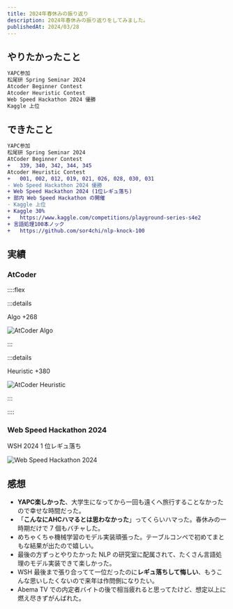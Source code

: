 ```yaml
---
title: 2024年春休みの振り返り
description: 2024年春休みの振り返りをしてみました。
publishedAt: 2024/03/28
---
```


## やりたかったこと

```txt
YAPC参加
松尾研 Spring Seminar 2024
Atcoder Beginner Contest
Atcoder Heuristic Contest
Web Speed Hackathon 2024 優勝
Kaggle 上位
```

## できたこと

```diff
YAPC参加
松尾研 Spring Seminar 2024
AtCoder Beginner Contest
+   339, 340, 342, 344, 345
Atcoder Heuristic Contest
+   001, 002, 012, 019, 021, 026, 028, 030, 031
- Web Speed Hackathon 2024 優勝
+ Web Speed Hackathon 2024 (1位レギュ落ち)
+ 部内 Web Speed Hackathon の開催
- Kaggle 上位
+ Kaggle 30%
+   https://www.kaggle.com/competitions/playground-series-s4e2
+ 言語処理100本ノック
+   https://github.com/sor4chi/nlp-knock-100
```

## 実績

### AtCoder

::::flex

:::details

Algo +268

![AtCoder Algo](/assets/blogs/look-back-on-2024-spring-vacation/atcoder-algo.webp)

:::

:::details

Heuristic +380

![AtCoder Heuristic](/assets/blogs/look-back-on-2024-spring-vacation/atcoder-heu.webp)

:::

::::

### Web Speed Hackathon 2024

WSH 2024 1 位レギュ落ち

![Web Speed Hackathon 2024](/assets/blogs/look-back-on-2024-spring-vacation/wsh-2024.webp)

## 感想

- **YAPC楽しかった**、大学生になってから一回も遠くへ旅行することなかったので幸せな時間だった。
- 「**こんなにAHCハマるとは思わなかった**」ってくらいハマった。春休みの一時期だけで 7 個もバチャした。
- めちゃくちゃ機械学習のモデル実装頑張った。テーブルコンペで初めてまともな結果が出たので嬉しい。
- 最後の方ずっとやりたかった NLP の研究室に配属されて、たくさん言語処理のモデル実装できて楽しかった。
- WSH 最後まで張り合ってて一位だったのに**レギュ落ちして悔しい**、もうこんな思いしたくないので来年は作問側になりたい。
- Abema TV での内定者バイトの後で相当疲れると思ってたけど、想定以上に燃え尽きずがんばれた。
